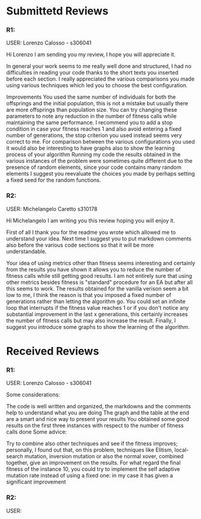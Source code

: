 # Submittetd Reviews

### R1:
 USER: Lorenzo Calosso - s306041

Hi Lorenzo I am sending you my review, I hope you will appreciate it.

In general your work seems to me really well done and structured, I had no difficulties in reading your code thanks to the short texts you inserted before each section. I really appreciated the various comparisons you made using various techniques which led you to choose the best configuration.

Improvements
You used the same number of individuals for both the offsprings and the initial population, this is not a mistake but usually there are more offsprings than population size. You can try changing these parameters to note any reduction in the number of fitness calls while maintaining the same performance.
I recommend you to add a stop condition in case your fitness reaches 1 and also avoid entering a fixed number of generations, the stop criterion you used instead seems very correct to me.
For comparison between the various configurations you used it would also be interesting to have graphs also to show the learning process of your algorithm
Running my code the results obtained in the various instances of the problem were sometimes quite different due to the presence of random elements, since your code contains many random elements I suggest you reevaluate the choices you made by perhaps setting a fixed seed for the random functions.


### R2:
USER:  Michelangelo Caretto s310178

Hi Michelangelo I am writing you this review hoping you will enjoy it.

First of all I thank you for the readme you wrote which allowed me to understand your idea. Next time I suggest you to put markdown comments also before the various code sections so that it will be more understandable.

Your idea of using metrics other than fitness seems interesting and certainly from the results you have shown it allows you to reduce the number of fitness calls while still getting good results. I am not entirely sure that using other metrics besides fitness is "standard" procedure for an EA but after all this seems to work.
The results obtained for the vanilla verison seem a bit low to me, I think the reason is that you imposed a fixed number of generations rather than letting the algorithm go.
You could set an infinite loop that interrupts if the fitness value reaches 1 or if you don't notice any substantial improvement in the last x generations, this certainly increases the number of fitness calls but may also increase the result.
Finally, I suggest you introduce some graphs to show the learning of the algorithm.





# Received Reviews

### R1:

USER: Lorenzo Calosso - s306041

Some considerations:

The code is well written and organized, the markdowns and the comments help to understand what you are doing
The graph and the table at the end are a smart and nice way to present your results
You obtained some good results on the first three instances with respect to the number of fitness calls done
Some advice:

Try to combine also other techniques and see if the fitness improves; personally, I found out that, on this problem, techniques like Elitism, local-search mutation, inversion mutation or also the normal xover, combined together, give an improvement on the results.
For what regard the final fitness of the instance 10, you could try to implement the self adaptive mutation rate instead of using a fixed one: in my case it has given a significant improvement



### R2:

USER: 